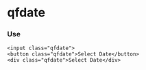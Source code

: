 # qfdate

### Use

    <input class="qfdate">
    <button class="qfdate">Select Date</button>
    <div class="qfdate">Select Date</div>
